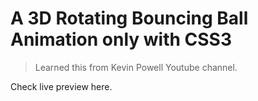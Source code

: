 # A 3D Rotating Bouncing Ball Animation only with CSS3

> Learned this from Kevin Powell Youtube channel.

Check live preview here. 